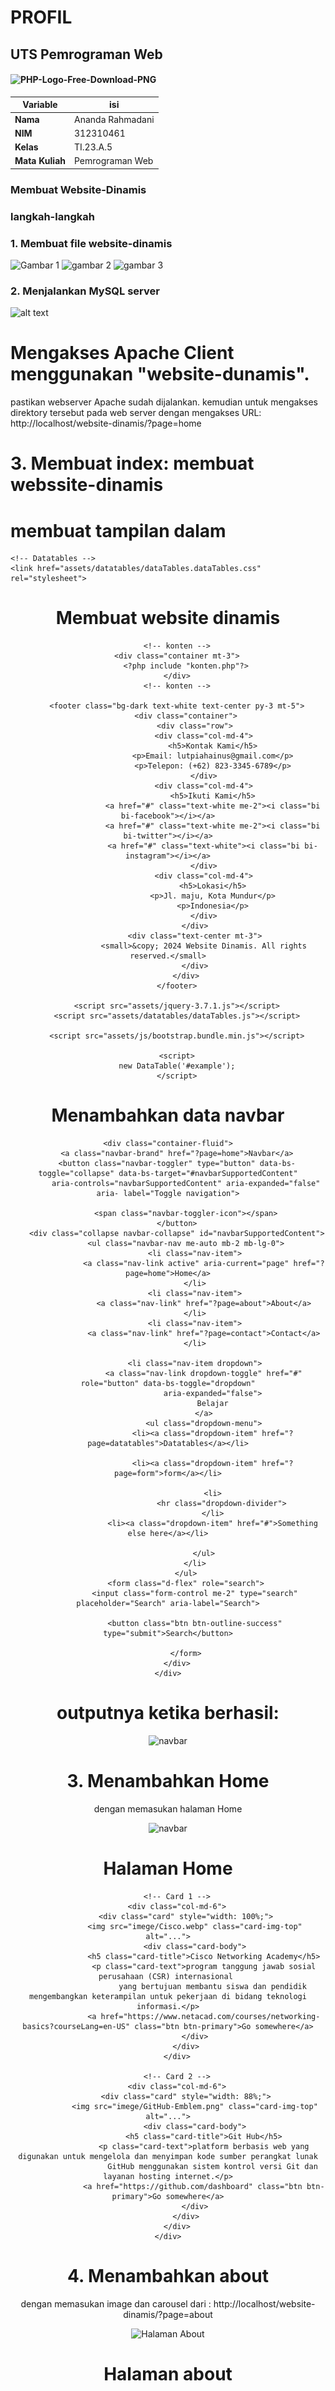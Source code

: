 # PROFIL
## UTS Pemrograman Web

#### ![PHP-Logo-Free-Download-PNG](https://github.com/user-attachments/assets/873fceee-6f6b-4685-97dc-3d4410698235)

| Variable           |       isi           |
| -------------------|---------------------|
| **Nama**           | Ananda Rahmadani    |
| **NIM**            | 312310461           |
| **Kelas**          | TI.23.A.5           |
| **Mata Kuliah**    | Pemrograman Web     |

### Membuat Website-Dinamis
### langkah-langkah
### 1. Membuat file website-dinamis
![Gambar 1](https://github.com/user-attachments/assets/fad0facc-13d7-4e4a-b509-2d0d946b6ddb)
![gambar 2](https://github.com/user-attachments/assets/38aa180e-22c6-4074-b035-be6dc6025d94)
![gambar 3](https://github.com/user-attachments/assets/3aa0f920-4717-4d83-b7c2-73e2dcff4e22)

### 2. Menjalankan  MySQL server
![alt text](mysql.png)


# Mengakses Apache Client menggunakan "website-dunamis".
pastikan webserver Apache sudah dijalankan. kemudian untuk mengakses direktory tersebut pada web server dengan mengakses URL:
http://localhost/website-dinamis/?page=home

# 3. Membuat index: membuat webssite-dinamis

# membuat tampilan dalam

<!doctype html>
<html lang="en">

<head>
    <meta charset="utf-8">
    <meta name="viewport" content="width=device-width, initial-scale=1">
    <title>Bootstrap demo</title>
    <!-- Bootstrap -->
    <link href="assets/css/bootstrap.min.css" rel="stylesheet">

    <!-- Datatables -->
    <link href="assets/datatables/dataTables.dataTables.css" rel="stylesheet">
</head>

<body>
    <header>
        <h1 class="text-center p-3">Membuat website dinamis</h1>
        <!-- navbar -->
        <?php include "includes/navbar.php" ?>
        <!-- ./navbar -->

        <!-- konten -->
        <div class="container mt-3">
            <?php include "konten.php"?>
        </div>
        <!-- konten -->

        <footer class="bg-dark text-white text-center py-3 mt-5">
            <div class="container">
                <div class="row">
                    <div class="col-md-4">
                        <h5>Kontak Kami</h5>
                        <p>Email: lutpiahainus@gmail.com</p>
                        <p>Telepon: (+62) 823-3345-6789</p>
                    </div>
                    <div class="col-md-4">
                        <h5>Ikuti Kami</h5>
                        <a href="#" class="text-white me-2"><i class="bi bi-facebook"></i></a>
                        <a href="#" class="text-white me-2"><i class="bi bi-twitter"></i></a>
                        <a href="#" class="text-white"><i class="bi bi-instagram"></i></a>
                    </div>
                    <div class="col-md-4">
                        <h5>Lokasi</h5>
                        <p>Jl. maju, Kota Mundur</p>
                        <p>Indonesia</p>
                    </div>
                </div>
                <div class="text-center mt-3">
                    <small>&copy; 2024 Website Dinamis. All rights reserved.</small>
                </div>
            </div>
        </footer>

        <script src="assets/jquery-3.7.1.js"></script>
        <script src="assets/datatables/dataTables.js"></script>

        <script src="assets/js/bootstrap.bundle.min.js"></script>

        <script>
        new DataTable('#example');
        </script>

</body>

</html>


# Menambahkan data navbar

<nav class="navbar bg-dark navbar-expand-md bg-body-tertiary" data-bs- theme="dark">

    <div class="container-fluid">
        <a class="navbar-brand" href="?page=home">Navbar</a>
        <button class="navbar-toggler" type="button" data-bs-toggle="collapse" data-bs-target="#navbarSupportedContent"
            aria-controls="navbarSupportedContent" aria-expanded="false" aria- label="Toggle navigation">

            <span class="navbar-toggler-icon"></span>
        </button>
        <div class="collapse navbar-collapse" id="navbarSupportedContent">
            <ul class="navbar-nav me-auto mb-2 mb-lg-0">
                <li class="nav-item">
                    <a class="nav-link active" aria-current="page" href="?page=home">Home</a>
                </li>
                <li class="nav-item">
                    <a class="nav-link" href="?page=about">About</a>
                </li>
                <li class="nav-item">
                    <a class="nav-link" href="?page=contact">Contact</a>
                </li>

                <li class="nav-item dropdown">
                    <a class="nav-link dropdown-toggle" href="#" role="button" data-bs-toggle="dropdown"
                        aria-expanded="false">
                        Belajar
                    </a>
                    <ul class="dropdown-menu">
                        <li><a class="dropdown-item" href="?page=datatables">Datatables</a></li>

                        <li><a class="dropdown-item" href="?page=form">form</a></li>

                        <li>
                            <hr class="dropdown-divider">
                        </li>
                        <li><a class="dropdown-item" href="#">Something else here</a></li>

                    </ul>
                </li>
            </ul>
            <form class="d-flex" role="search">
                <input class="form-control me-2" type="search" placeholder="Search" aria-label="Search">

                <button class="btn btn-outline-success" type="submit">Search</button>

            </form>
        </div>
    </div>
</nav>

# outputnya ketika berhasil:

![navbar](https://github.com/user-attachments/assets/5899ae39-bbe0-425a-aea4-bc6a4eb1e786)

# 3. Menambahkan Home
dengan memasukan halaman Home

![navbar](https://github.com/user-attachments/assets/57f91397-6dda-48d4-a5e8-392d52520ebe)

<h1>Halaman Home</h1>
<div class="container">
    <div class="row">
        
        <!-- Card 1 -->
        <div class="col-md-6">
            <div class="card" style="width: 100%;">
                <img src="imege/Cisco.webp" class="card-img-top" alt="...">
                <div class="card-body">
                    <h5 class="card-title">Cisco Networking Academy</h5>
                    <p class="card-text">program tanggung jawab sosial perusahaan (CSR) internasional 
                        yang bertujuan membantu siswa dan pendidik mengembangkan keterampilan untuk pekerjaan di bidang teknologi informasi.</p>
                    <a href="https://www.netacad.com/courses/networking-basics?courseLang=en-US" class="btn btn-primary">Go somewhere</a>
                </div>
            </div>
        </div>

        <!-- Card 2 -->
        <div class="col-md-6">
            <div class="card" style="width: 88%;">
                <img src="imege/GitHub-Emblem.png" class="card-img-top" alt="...">
                <div class="card-body">
                    <h5 class="card-title">Git Hub</h5>
                    <p class="card-text">platform berbasis web yang digunakan untuk mengelola dan menyimpan kode sumber perangkat lunak
                        GitHub menggunakan sistem kontrol versi Git dan layanan hosting internet.</p>
                    <a href="https://github.com/dashboard" class="btn btn-primary">Go somewhere</a>
                </div>
            </div>
        </div>
    </div>
</div>

# 4. Menambahkan about
dengan memasukan image dan carousel dari :
http://localhost/website-dinamis/?page=about

![Halaman About](https://github.com/user-attachments/assets/c6bb1b95-1b6e-4353-af12-8e140e175e96)

<h1>Halaman about</h1>
<!DOCTYPE html>
<html lang="id">

<head>
    <meta charset="UTF-8">
    <meta name="viewport" content="width=device-width, initial-scale=1.0">
    <title>Profil - Ananda Rahmadani</title>
    <style>
    /* CSS untuk styling foto dan teks */
    .profile-container {
        text-align: center;
        margin-top: 20px;
    }

    .profile-img {
        width: 150px;
        /* ukuran foto */
        height: 150px;
        border-radius: 50%;
        /* membuat foto menjadi bulat */
        object-fit: cover;
        border: 3px solid #007bff;
        /* warna border */
    }

    .profile-name {
        font-size: 1.5em;
        font-weight: bold;
    }

    .profile-university {
        font-size: 1em;
        color: #555;
    }
    </style>
</head>

<body>
    
    <div class="profile-container">
        <!-- Foto Profil -->
        <img src="imege/Profil.nnda.jpeg" class="profile-img"
            alt="Ananda Rahmadani">

        <!-- Nama dan Universitas -->
        <h2 class="profile-name">Ananda Rahmadani</h2>
        <p class="profile-university">Jl. Pelita , Kota Bangsa</p>
    </div>
    <div id="carouselExampleCaptions" class="carousel slide">
        <div class="carousel-indicators">
            <button type="button" data-bs-target="#carouselExampleCaptions" data-bs-slide-to="0" class="active"
                aria-current="true" aria-label="Slide 1"></button>
            <button type="button" data-bs-target="#carouselExampleCaptions" data-bs-slide-to="1"
                aria-label="Slide 2"></button>
            <button type="button" data-bs-target="#carouselExampleCaptions" data-bs-slide-to="2"
                aria-label="Slide 3"></button>
        </div>
        <div class="carousel-inner">
            <div class="carousel-item active">
                <img src="imege/UPB.jpeg" class="d-block w-100" alt="...">
                <div class="carousel-caption d-none d-md-block">
                    <h5>University</h5>
                    <p>Kalimalang.</p>
                </div>
    </div>
</body>

</html>

# 5. Menambahkan contact
Dengan Memasukan Halaman Contct
![halaman contact](https://github.com/user-attachments/assets/40b336a0-6da4-4b59-90d2-f92827270254)

<h1>Halaman Contact</h1>
<!DOCTYPE html>
<html lang="en">

<head>
    <meta charset="UTF-8">
    <meta name="viewport" content="width=device-width, initial-scale=1.0">
    <title>Contact</title>
    <link rel="stylesheet" href="https://cdnjs.cloudflare.com/ajax/libs/bootstrap/5.3.0/css/bootstrap.min.css">
</head>

<body>

    <div class="container mt-5">
        <h1 class="text-center">Halaman Contact</h1>
        <div class="row justify-content-center mt-4">
            <div class="col-md-6">
                <div class="card p-4">
                    <h3 class="text-center">Hubungi Kami</h3>
                    <div class="contact-info mt-3">
                        <p><strong>Email:</strong> <a href="mailto:anandarahmadani859@gmail.com">anandarahmadani859@gmail.com</a></p>
                        <p><strong>Telepon:</strong> <a href="tel:+6281293801571">+62 812-9380-1571</a></p>
                        <hr>
                        <p class="text-center"><strong>Ikuti Kami di Media Sosial:</strong></p>
                        <div class="d-flex justify-content-around">
                            <a href="https://www.instagram.com/nndarhmdnii?igsh=MWdhb3kwZm53N2dmMQ====" target="_blank"
                                class="text-decoration-none text-dark">
                                <img src="https://img.icons8.com/ios-filled/50/000000/instagram-new.png" alt="Instagram"
                                    style="width: 24px;"> Instagram
                            </a>
                            <a href="https://threads.net/Iqbal |" target="_blank"
                                class="text-decoration-none text-dark">
                                <img src="https://img.icons8.com/ios-filled/50/000000/comments.png" alt="Threads"
                                    style="width: 24px;"> Threads
                            </a>
                        </div>
                    </div>
                </div>
            </div>
        </div>
    </div>

    <script src="https://cdnjs.cloudflare.com/ajax/libs/bootstrap/5.3.0/js/bootstrap.bundle.min.js"></script>
</body>
</html>

# Membuat Data Tables Belajar
berikan Skrip untuk Data Tables Belajar yang mengacu pada:
https://datatables.net/examples/basic_init/zero_configuration.html
![datatables](https://github.com/user-attachments/assets/ea518673-6672-4bb5-8545-03465cf885ab)

# Membuat Form Belajar
menambahkan form dari:
https://getbootstrap.com/docs/5.3/forms/overview/#overview
![form](https://github.com/user-attachments/assets/fcedb986-76ce-483d-aa33-1d351903b573)

## KAMSIA
